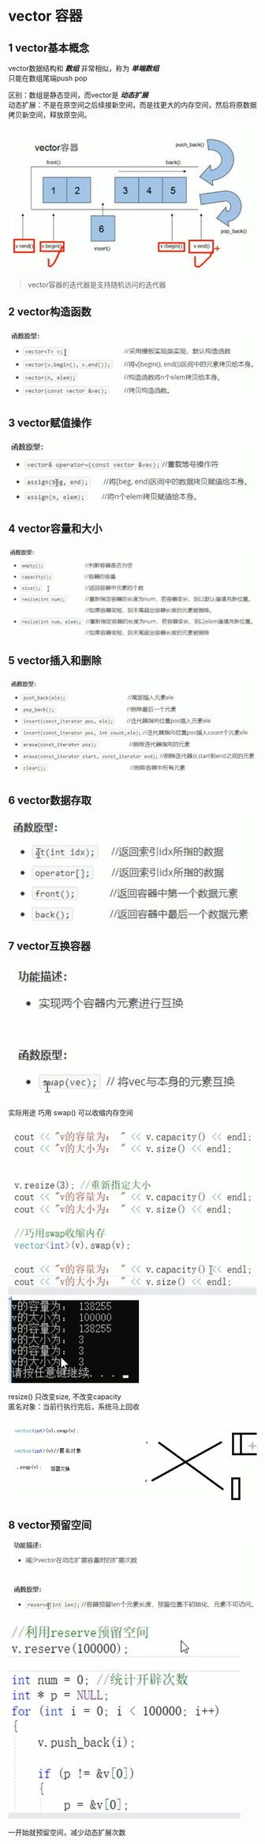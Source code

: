 # vector 容器

## 1 vector基本概念

vector数据结构和 ***数组*** 非常相似，称为 ***单端数组***  
只能在数组尾端push pop  

区别：数组是静态空间，而vector是 ***动态扩展***  
动态扩展：不是在原空间之后续接新空间，而是找更大的内存空间，然后将原数据拷贝新空间，释放原空间。  

![1](images/2022-06-01-15-10-29.png)  

> vector容器的迭代器是支持随机访问的迭代器  


## 2 vector构造函数

![2](images/2022-06-01-15-12-11.png)  

## 3 vector赋值操作

![3](images/2022-06-01-15-16-04.png)  

## 4 vector容量和大小

![4](images/2022-06-01-15-18-00.png)  

## 5 vector插入和删除

![5](images/2022-06-01-15-20-44.png)  

## 6 vector数据存取

![6](images/2022-06-01-15-28-46.png)  

## 7 vector互换容器

![7](images/2022-06-01-15-30-17.png)  

实际用途
巧用 swap() 可以收缩内存空间  

![8](images/2022-06-01-15-34-01.png)  
![9](images/2022-06-01-15-34-18.png)

resize() 只改变size, 不改变capacity  
匿名对象：当前行执行完后，系统马上回收  

![10](images/2022-06-01-15-36-34.png)  

## 8 vector预留空间

![11](images/2022-06-01-15-39-44.png)  
![12](images/2022-06-01-15-43-29.png)  

一开始就预留空间，减少动态扩展次数  